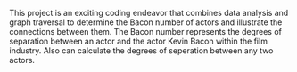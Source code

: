 This project is an exciting coding endeavor that combines data analysis and graph traversal to determine the Bacon number of actors and illustrate the connections between them. The Bacon number represents the degrees of separation between an actor and the actor Kevin Bacon within the film industry. Also can calculate the degrees of seperation between any two actors. 

